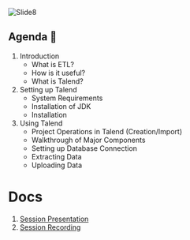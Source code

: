 ![Slide8](https://user-images.githubusercontent.com/80503666/141359573-1e402d0b-7f44-4575-9523-17c6c4ae200c.jpg)


## Agenda 📖

1. Introduction	
    * What is ETL?
    * How is it useful?	
    * What is Talend?	
2. Setting up Talend
    * System Requirements
    * Installation of JDK
    * Installation
3. Using Talend
    * Project Operations in Talend (Creation/Import)
    * Walkthrough of Major Components
    * Setting up Database Connection
    * Extracting Data
    * Uploading Data

# Docs
1. [Session Presentation](https://github.com/Samagra-Development/X-Series/blob/main/X8/SessionDoc.md)
2. [Session Recording](https://drive.google.com/drive/folders/1ERRpblBR6NPV4yXZV1WjwUIITud5lCl7?usp=sharing)
